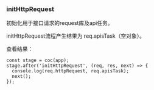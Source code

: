 ### initHttpRequest

初始化用于接口请求的request库及api任务。

initHttpRequest流程产生结果为 req.apisTask（空对象）。

查看结果：
```
const stage = coc(app);
stage.after('initHttpRequest', (req, res, next) => {
  console.log(req.httpRequest, req.apisTask);
  next();
});
```